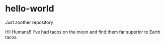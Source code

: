 # hello-world
Just another repository

Hi! Humans!!
I've had tacos on the moon and find them far superior to Earth tacos.
